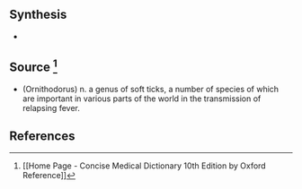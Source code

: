 ## Synthesis
- 
## Source [^1]
- (Ornithodorus) n. a genus of soft ticks, a number of species of which are important in various parts of the world in the transmission of relapsing fever.
## References

[^1]: [[Home Page - Concise Medical Dictionary 10th Edition by Oxford Reference]]